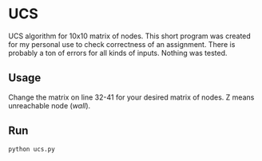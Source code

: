 # UCS
UCS algorithm for 10x10 matrix of nodes.
This short program was created for my personal use to check correctness of an assignment. There is probably a ton of errors for all kinds of inputs. Nothing was tested.

## Usage
Change the matrix on line 32-41 for your desired matrix of nodes. Z means unreachable node (*wall*).

## Run
`python ucs.py`
